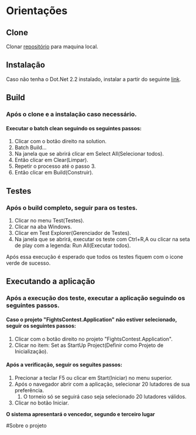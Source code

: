 # Orientações
## Clone
Clonar [repositório](https://github.com/CesarBrito/FightsContest) para maquina local.

## Instalação
Caso não tenha o Dot.Net 2.2 instalado, instalar a partir do seguinte [link](https://dotnet.microsoft.com/download/dotnet-core/2.2).

## Build
### Após o clone e a instalação caso necessário.
#### Executar o batch clean seguindo os seguintes passos:
1. Clicar com o botão direito na solution.
2. Batch Build...
3. Na janela que se abrirá clicar em Select All(Selecionar todos).
4. Então clicar em Clear(Limpar).
5. Repetir o processo até o passo 3.
6. Então clicar em Build(Construir).
## Testes
### Após o build completo, seguir para os testes.
1. Clicar no menu Test(Testes).
2. Clicar na aba Windows.
3. Clicar em Test Explorer(Gerenciador de Testes).
4. Na janela que se abrirá, executar os teste com Ctrl+R,A ou clicar na seta de play com a legenda: Run All(Executar todos).

Após essa execução é esperado que todos os testes fiquem com o icone verde de sucesso.

## Executando a aplicação
### Após a execução dos teste, executar a aplicação seguindo os seguintes passos.
#### Caso o projeto "FightsContest.Application" não estiver selecionado, seguir os seguintes passos:
1. Clicar com o botão direito no projeto "FightsContest.Application".
2. Clicar no item: Set as StartUp Project(Definir como Projeto de Inicialização).
#### Após a verificação, seguir os seguites passos:
1. Precionar a teclar F5 ou clicar em Start(Iniciar) no menu superior.
2. Após o navegador abrir com a aplicação, selecionar 20 lutadores de sua preferência.
	1. O torneio só se seguirá caso seja selecionado 20 lutadores válidos.
3. Clicar no botão Iniciar.

**O sistema apresentará o vencedor, segundo e terceiro lugar**

#Sobre o projeto


